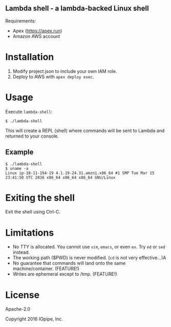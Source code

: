 Lambda shell - a lambda-backed Linux shell
------------------------------------------

Requirements:
 - Apex (https://apex.run)
 - Amazon AWS account

# Installation

1. Modify project.json to include your own IAM role.
2. Deploy to AWS with `apex deploy exec`.

# Usage

Execute `lambda-shell`:

```
$ ./lambda-shell
```

This will create a REPL (shell) where commands will be
sent to Lambda and returned to your console.

## Example

```
$ ./lambda-shell
$ uname -a
Linux ip-10-11-194-19 4.1.19-24.31.amzn1.x86_64 #1 SMP Tue Mar 15 23:41:50 UTC 2016 x86_64 x86_64 x86_64 GNU/Linux
```

# Exiting the shell

Exit the shell using Ctrl-C.

# Limitations

* No TTY is allocated. You cannot use `vim`, `emacs`, or even `ex`. Try `ed` or `sed` instead.
* The working path ($PWD) is never modified. (`cd` is not very effective...)A
* No guarantee that commands will land onto the same machine/container. (FEATURE!)
* Writes are ephemeral except to /tmp. (FEATURE!)

# License

Apache-2.0

Copyright 2016  IOpipe, Inc.
